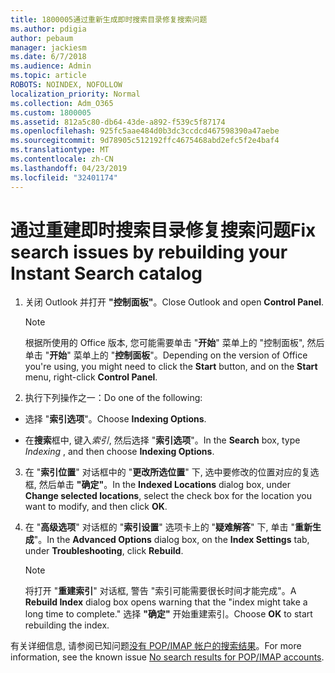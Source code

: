 ```yaml
---
title: 1800005通过重新生成即时搜索目录修复搜索问题
ms.author: pdigia
author: pebaum
manager: jackiesm
ms.date: 6/7/2018
ms.audience: Admin
ms.topic: article
ROBOTS: NOINDEX, NOFOLLOW
localization_priority: Normal
ms.collection: Adm_O365
ms.custom: 1800005
ms.assetid: 812a5c80-db64-43de-a892-f539c5f87174
ms.openlocfilehash: 925fc5aae484d0b3dc3ccdcd467598390a47aebe
ms.sourcegitcommit: 9d78905c512192ffc4675468abd2efc5f2e4baf4
ms.translationtype: MT
ms.contentlocale: zh-CN
ms.lasthandoff: 04/23/2019
ms.locfileid: "32401174"
---
```

# <a name="fix-search-issues-by-rebuilding-your-instant-search-catalog"></a><span data-ttu-id="0274b-102">通过重建即时搜索目录修复搜索问题</span><span class="sxs-lookup"><span data-stu-id="0274b-102">Fix search issues by rebuilding your Instant Search catalog</span></span>

1. <span data-ttu-id="0274b-103">关闭 Outlook 并打开 **"控制面板"**。</span><span class="sxs-lookup"><span data-stu-id="0274b-103">Close Outlook and open **Control Panel**.</span></span>
    
    > [!NOTE]
    > <span data-ttu-id="0274b-104">根据所使用的 Office 版本, 您可能需要单击 "**开始**" 菜单上的 "控制面板", 然后单击 "**开始**" 菜单上的 "**控制面板**"。</span><span class="sxs-lookup"><span data-stu-id="0274b-104">Depending on the version of Office you're using, you might need to click the **Start** button, and on the **Start** menu, right-click **Control Panel**.</span></span> 
  
2. <span data-ttu-id="0274b-105">执行下列操作之一：</span><span class="sxs-lookup"><span data-stu-id="0274b-105">Do one of the following:</span></span>
    
  - <span data-ttu-id="0274b-106">选择 "**索引选项**"。</span><span class="sxs-lookup"><span data-stu-id="0274b-106">Choose **Indexing Options**.</span></span>
    
  - <span data-ttu-id="0274b-107">在**搜索**框中, 键入*索引*, 然后选择 "**索引选项**"。</span><span class="sxs-lookup"><span data-stu-id="0274b-107">In the **Search** box, type  *Indexing*  , and then choose **Indexing Options**.</span></span>
    
3. <span data-ttu-id="0274b-108">在 "**索引位置**" 对话框中的 "**更改所选位置**" 下, 选中要修改的位置对应的复选框, 然后单击 **"确定"**。</span><span class="sxs-lookup"><span data-stu-id="0274b-108">In the **Indexed Locations** dialog box, under **Change selected locations**, select the check box for the location you want to modify, and then click **OK**.</span></span>
    
4. <span data-ttu-id="0274b-109">在 "**高级选项**" 对话框的 "**索引设置**" 选项卡上的 "**疑难解答**" 下, 单击 "**重新生成**"。</span><span class="sxs-lookup"><span data-stu-id="0274b-109">In the **Advanced Options** dialog box, on the **Index Settings** tab, under **Troubleshooting**, click **Rebuild**.</span></span>
    
    > [!NOTE]
    > <span data-ttu-id="0274b-110">将打开 "**重建索引**" 对话框, 警告 "索引可能需要很长时间才能完成"。</span><span class="sxs-lookup"><span data-stu-id="0274b-110">A **Rebuild Index** dialog box opens warning that the "index might take a long time to complete."</span></span> <span data-ttu-id="0274b-111">选择 **"确定"** 开始重建索引。</span><span class="sxs-lookup"><span data-stu-id="0274b-111">Choose **OK** to start rebuilding the index.</span></span> 
  
<span data-ttu-id="0274b-112">有关详细信息, 请参阅已知问题[没有 POP/IMAP 帐户的搜索结果](https://support.office.com/article/51c9d2c7-a3db-4358-afdf-50d3a9e57039.aspx)。</span><span class="sxs-lookup"><span data-stu-id="0274b-112">For more information, see the known issue [No search results for POP/IMAP accounts](https://support.office.com/article/51c9d2c7-a3db-4358-afdf-50d3a9e57039.aspx).</span></span>
  

